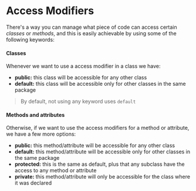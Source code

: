 # Access Modifiers

There's a way you can manage what piece of code can access certain *classes* or *methods*, and this is easily achievable by using some of the following keywords:

#### Classes
Whenever we want to use a access modifier in a class we have:

- **public:** this class will be accessible for any other class
- **default:** this class will be accessible only for other classes in the same package

> By default, not using any keyword uses `default`

#### Methods and attributes
Otherwise, if we want to use the access modifiers for a method or attribute, we have a few more options:

- **public:** this method/attribute will be accessible for any other class
- **default:** this method/attribute will be accessible only for other classes in the same package
- **protected:** this is the same as default, plus that any subclass have the access to any method or attribute
- **private:** this method/attribute will only be accessible for the class where it was declared